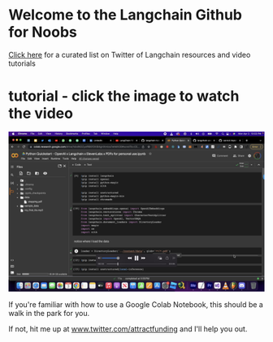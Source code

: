 # Welcome to the Langchain Github for Noobs

[Click here](https://twitter.com/search?q=from%3A%40attractfunding%20langchain&src=typed_query&f=top) for a curated list on Twitter of Langchain resources and video tutorials

# tutorial - click the image to watch the video

[![Watch the video](https://github.com/unicornlaunching/langchain-and-elevenlabs-with-pdf-analysis/raw/main/Screen%20Shot%202023-04-03%20at%2010.14.46%20PM.png)](https://www.youtube.com/watch?v=e4Ed2Jr5WL8)


If you're familiar with how to use a Google Colab Notebook, this should be a walk in the park for you.

If not, hit me up at www.twitter.com/attractfunding and I'll help you out.
